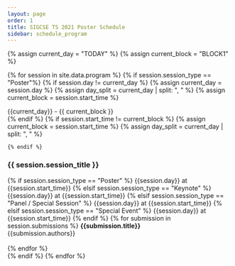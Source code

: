 ```yaml
---
layout: page
order: 1
title: SIGCSE TS 2021 Poster Schedule
sidebar: schedule_program
---
```


{% assign current_day = "TODAY" %}
{% assign current_block = "BLOCK1" %}

{% for session in site.data.program %}
  {% if session.session_type == "Poster"%}
  {% if session.day != current_day %}
    {% assign current_day = session.day %}
    {% assign day_split = current_day | split: ", " %}
    {% assign current_block = session.start_time %}
<div id="{{ day_split[0] }}-{{current_block | slice: 1}}"></div>
<div class="block_header">{{current_day}} - {{ current_block }}</div>
  {% endif %}
  {% if session.start_time != current_block %}
    {% assign current_block = session.start_time %}
    {% assign day_split = current_day | split: ", " %}

    {% endif %}
<div class="card">
  <div class="container">
    <h3 id="{{session.session_id | downcase}}">{{ session.session_title }}</h3>
    {% if session.session_type == "Poster" %}
    <span class="alert-box papersession">{{session.day}} at {{session.start_time}}</span>
    {% elsif session.session_type == "Keynote" %}
    <span class="alert-box keynote">{{session.day}} at {{session.start_time}}</span>
    {% elsif session.session_type == "Panel / Special Session" %}
    <span class="alert-box panel">{{session.day}} at {{session.start_time}}</span>
    {% elsif session.session_type == "Special Event" %}
    <span class="alert-box specialevent">{{session.day}} at {{session.start_time}}</span>
    {% endif %}
    {% for submission in session.submissions %}
        <strong>{{submission.title}}</strong><br>
        {{submission.authors}}<br><br>
    {% endfor %}
  </div>
</div> 
  {% endif %}
{% endfor %}